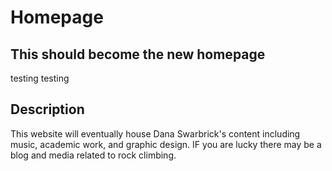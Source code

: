 # Homepage
## This should become the new homepage
testing testing

## Description
This website will eventually house Dana Swarbrick's content including music, academic work, and graphic design. IF you are lucky there may be a blog and media related to rock climbing.
